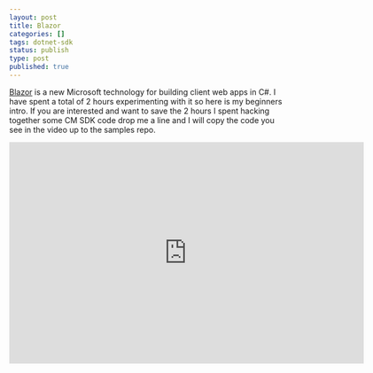 ```yaml
---
layout: post
title: Blazor
categories: []
tags: dotnet-sdk
status: publish
type: post
published: true
---
```


[Blazor](https://dotnet.microsoft.com/apps/aspnet/web-apps/blazor) is a new Microsoft technology for building client web apps in C#.  I have spent a total of 2 hours experimenting with it so here is my beginners intro.  If you are interested and want to save the 2 hours I spent hacking together some CM SDK code drop me a line and I will copy the code you see in the video up to the samples repo.
<iframe src="https://player.vimeo.com/video/397896936?app_id=122963&amp;wmode=opaque" width="640" height="400" frameborder="0" title="Power BI" allow="autoplay; fullscreen" allowfullscreen=""></iframe>
